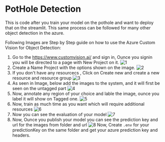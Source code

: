 # PotHole Detection
This is code after you train your model on the pothole and want to deploy that on the streamlit. This same process can be followed for many other object detection in the azure.

Following Images are Step by Step guide on how to use the Azure Custom Vision for Object Detection:
1. Go to the https://www.customvision.ai/ and sign in, Ounce you signin you will be directed to a page with New Project on it.
   ![1](https://github.com/Anjila-26/Pothole-on-Azure/assets/54539708/b0945055-5c08-48d9-9fda-ee94cbd83990)
2. Create a Name Project with the options shown on the image.
   ![2](https://github.com/Anjila-26/Pothole-on-Azure/assets/54539708/be1632ff-6938-4c4f-b986-92d53a1dbc4d)
3. If you don't have any resourcecs , Click on Create new and create a new resource and resource group
   ![3](https://github.com/Anjila-26/Pothole-on-Azure/assets/54539708/4b0952d8-2015-4147-9763-c613439bbfb8)
4. As seen in Image, below add the images to the system, and it will first be seen on the untagged part
   ![4](https://github.com/Anjila-26/Pothole-on-Azure/assets/54539708/de8f7278-e039-4716-ac07-692078ca8573)
5. Now, annotate any region of your choice and lable the image, ounce you label it will show on Tagged one.
   ![5](https://github.com/Anjila-26/Pothole-on-Azure/assets/54539708/9f22ed4c-acaa-4891-9547-547ba2bc2eec)
6. Now, train as much time as you want which will require additional resources
   ![6](https://github.com/Anjila-26/Pothole-on-Azure/assets/54539708/c3118bd3-6f07-47c8-a4f4-78c96690c4d1)
7. Now you can see the evaluation of your model
   ![7](https://github.com/Anjila-26/Pothole-on-Azure/assets/54539708/f5f7ec49-4837-405a-a057-cea178356537)
8. Now, Ounce you publish your model you can see the prediction key and url for the images from folder and url
   ![8](https://github.com/Anjila-26/Pothole-on-Azure/assets/54539708/ce32f693-5fb5-4e4d-8409-e33f3bd2a3bd)
Now, Create `.env` for your predictionKey on the same folder and get your azure prediction key and headers.






